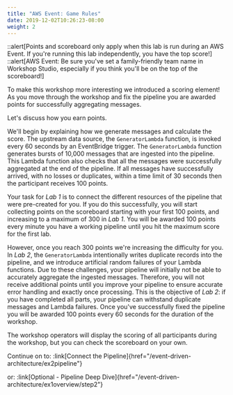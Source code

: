 ```yaml
---
title: "AWS Event: Game Rules"
date: 2019-12-02T10:26:23-08:00
weight: 2
---
```


::alert[Points and scoreboard only apply when this lab is run during an AWS Event. If you're running this lab independently, you have the top score!]
::alert[AWS Event: Be sure you've set a family-friendly team name in Workshop Studio, especially if you think you'll be on the top of the scoreboard!]

To make this workshop more interesting we introduced a scoring element! As you move through the workshop and fix the pipeline you are awarded points for successfully aggregating messages.

Let's discuss how you earn points.

We'll begin by explaining how we generate messages and calculate the score. The upstream data source, the `GeneratorLambda` function, is invoked every 60 seconds by an EventBridge trigger. The `GeneratorLambda` function generates bursts of 10,000 messages that are ingested into the pipeline. This Lambda function also checks that all the messages were successfully aggregated at the end of the pipeline. If all messages have successfully arrived, with no losses or duplicates, within a time limit of 30 seconds then the participant receives 100 points.

Your task for *Lab 1* is to connect the different resources of the pipeline that were pre-created for you. If you do this successfully, you will start collecting points on the scoreboard starting with your first 100 points, and increasing to a maximum of 300 in *Lab 1*. You will be awarded 100 points every minute you have a working pipeline until you hit the maximum score for the first lab.

However, once you reach 300 points we're increasing the difficulty for you. In *Lab 2*, the `GeneratorLambda` intentionally writes duplicate records into the pipeline, and we introduce artificial random failures of your Lambda functions. Due to these challenges, your pipeline will initially not be able to accurately aggregate the ingested messages. Therefore, you will not receive additional points until you improve your pipeline to ensure accurate error handling and exactly once processing. This is the objective of *Lab 2*: if you have completed all parts, your pipeline can withstand duplicate messages and Lambda failures. Once you've successfully fixed the pipeline you will be awarded 100 points every 60 seconds for the duration of the workshop.

The workshop operators will display the scoring of all participants during the workshop, but you can check the scoreboard on your own.

Continue on to: :link[Connect the Pipeline]{href="/event-driven-architecture/ex2pipeline"}

or: :link[Optional - Pipeline Deep Dive]{href="/event-driven-architecture/ex1overview/step2"}
